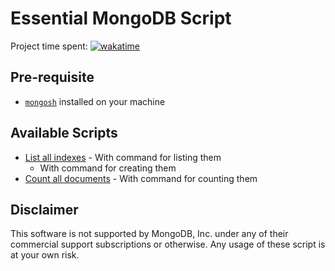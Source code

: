 # Essential MongoDB Script
Project time spent:
[![wakatime](https://wakatime.com/badge/user/20f31d58-e08c-46c7-9266-c37aed16eebc/project/15ea6c90-3002-4ddf-819a-fd42e9d401da.svg?style=for-the-badge)](https://wakatime.com/badge/user/20f31d58-e08c-46c7-9266-c37aed16eebc/project/15ea6c90-3002-4ddf-819a-fd42e9d401da)

## Pre-requisite
- [`mongosh`](https://www.mongodb.com/docs/mongodb-shell/install/) installed on your machine

## Available Scripts
- [List all indexes](./shells/list-all-indexes/README.md) - With command for listing them
  - With command for creating them
- [Count all documents](./shells/count-all-documents/README.md) - With command for counting them


## Disclaimer
This software is not supported by MongoDB, Inc. under any of their commercial support subscriptions or otherwise. Any usage of these script is at your own risk.